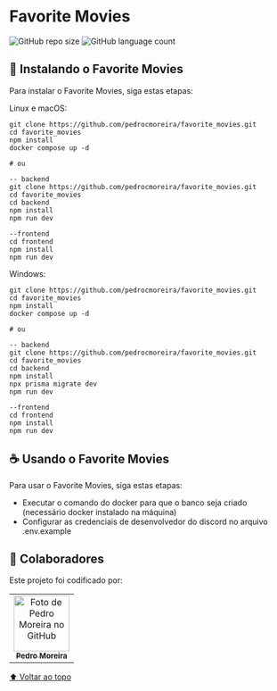 # Favorite Movies

![GitHub repo size](https://img.shields.io/github/repo-size/pedrocmoreira/favorite_movies?style=for-the-badge)
![GitHub language count](https://img.shields.io/github/languages/count/pedrocmoreira/favorite_movies?style=for-the-badge)


## 🚀 Instalando o Favorite Movies

Para instalar o Favorite Movies, siga estas etapas:

Linux e macOS:
```
git clone https://github.com/pedrocmoreira/favorite_movies.git
cd favorite_movies
npm install
docker compose up -d

# ou

-- backend
git clone https://github.com/pedrocmoreira/favorite_movies.git
cd favorite_movies
cd backend 
npm install
npm run dev

--frontend
cd frontend 
npm install
npm run dev

```

Windows:
```
git clone https://github.com/pedrocmoreira/favorite_movies.git
cd favorite_movies
npm install
docker compose up -d

# ou

-- backend
git clone https://github.com/pedrocmoreira/favorite_movies.git
cd favorite_movies
cd backend 
npm install
npx prisma migrate dev
npm run dev

--frontend
cd frontend 
npm install
npm run dev
```

## ☕ Usando o Favorite Movies

Para usar o Favorite Movies, siga estas etapas:

- Executar o comando do docker para que o banco seja criado (necessário docker instalado na máquina)
- Configurar as credenciais de desenvolvedor do discord no arquivo .env.example

## 🤝 Colaboradores
Este projeto foi codificado por: 

<table>
  <tr>
    <td align="center">
      <a href="#">
        <img src="https://avatars.githubusercontent.com/u/40441565?v=4" width="100px;" alt="Foto de Pedro Moreira no GitHub"/><br>
        <sub>
          <b>Pedro Moreira</b>
        </sub>
      </a>
    </td>
  </tr>
</table>

[⬆ Voltar ao topo](#favorite_movies)<br>